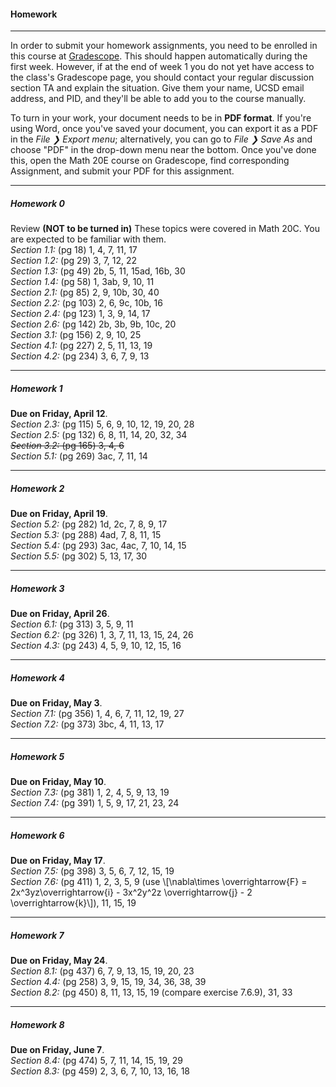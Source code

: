 #### Homework  
---  

In order to submit your homework assignments, you need to be enrolled in this course at [Gradescope](https://www.gradescope.com/courses/45768). This should happen automatically during the first week. However, if at the end of week 1 you do not yet have access to the class's Gradescope page, you should contact your regular discussion section TA and explain the situation. Give them your name, UCSD email address, and PID, and they'll be able to add you to the course manually.

To turn in your work, your document needs to be in **PDF format**. If you're using Word, once you've saved your document, you can export it as a PDF in the *File ❯ Export menu*; alternatively, you can go to *File ❯ Save As* and choose "PDF" in the drop-down menu near the bottom. Once you've done this, open the Math 20E course on Gradescope, find corresponding Assignment, and submit your PDF for this assignment.


---  
##### <a name="hmwk0"></a>Homework 0  

Review **(NOT to be turned in)** These topics were covered in Math 20C. You are expected to be familiar with them.  
*Section 1.1:* (pg 18) 1, 4, 7, 11, 17  
*Section 1.2:* (pg 29) 3, 7, 12, 22  
*Section 1.3:* (pg 49) 2b, 5, 11, 15ad, 16b, 30  
*Section 1.4:* (pg 58) 1, 3ab, 9, 10, 11  
*Section 2.1:* (pg 85) 2, 9, 10b, 30, 40  
*Section 2.2:* (pg 103) 2, 6, 9c, 10b, 16  
*Section 2.4:* (pg 123) 1, 3, 9, 14, 17  
*Section 2.6:* (pg 142) 2b, 3b, 9b, 10c, 20  
*Section 3.1:* (pg 156) 2, 9, 10, 25  
*Section 4.1:* (pg 227) 2, 5, 11, 13, 19  
*Section 4.2:* (pg 234) 3, 6, 7, 9, 13  

---  

##### <a name="hmwk1"></a>Homework 1

**Due on Friday, April 12**.  
*Section 2.3:*  (pg 115)  5, 6, 9, 10, 12, 19, 20, 28  
*Section 2.5:*  (pg 132)  6, 8, 11, 14, 20, 32, 34  
~~*Section 3.2:*  (pg 165)  3, 4, 6~~  
*Section 5.1:*  (pg 269)  3ac, 7, 11, 14  

---  

##### <a name="hmwk2"></a>Homework 2  

**Due on Friday, April 19**.  
*Section 5.2:*  (pg 282)  1d, 2c, 7, 8, 9, 17  
*Section 5.3:*  (pg 288)  4ad, 7, 8, 11, 15  
*Section 5.4:*  (pg 293)  3ac, 4ac, 7, 10, 14, 15  
*Section 5.5:*  (pg 302)  5, 13, 17, 30  

---  

##### <a name="hmwk3"></a>Homework 3  

**Due on Friday, April 26**.  
*Section 6.1:*  (pg 313)  3, 5, 9, 11  
*Section 6.2:*  (pg 326)  1, 3, 7, 11, 13, 15, 24, 26  
*Section 4.3:*  (pg 243)  4, 5, 9, 10, 12, 15, 16  

---  

##### <a name="hmwk4"></a>Homework 4  

**Due on Friday, May 3**.  
*Section 7.1:*  (pg 356)  1, 4, 6, 7, 11, 12, 19, 27  
*Section 7.2:*  (pg 373)  3bc, 4, 11, 13, 17  

---  

##### <a name="hmwk5"></a>Homework 5

**Due on Friday, May 10**.  
*Section 7.3:*  (pg 381)  1, 2, 4, 5, 9, 13, 19  
*Section 7.4:*  (pg 391)  1, 5, 9, 17, 21, 23, 24  

---  

##### <a name="hmwk6"></a>Homework 6  

**Due on Friday, May 17**.  
*Section 7.5:*  (pg 398)  3, 5, 6, 7, 12, 15, 19  
*Section 7.6:*  (pg 411)  1, 2, 3, 5, 9 (use \\[\nabla\times \overrightarrow{F} = 2x^3yz\overrightarrow{i} - 3x^2y^2z \overrightarrow{j} - 2 \overrightarrow{k}\\]), 11, 15, 19  


---  
##### <a name="hmwk7"></a>Homework 7  

**Due on Friday, May 24**.  
*Section 8.1:*  (pg 437)  6, 7, 9, 13, 15, 19, 20, 23  
*Section 4.4:*  (pg 258)  3, 9, 15, 19, 34, 36, 38, 39  
*Section 8.2:*  (pg 450)  8, 11, 13, 15, 19 (compare exercise 7.6.9), 31, 33  


---

##### <a name="hmwk8"></a>Homework 8  

**Due on Friday, June 7**.  
*Section 8.4:*  (pg 474)  5, 7, 11, 14, 15, 19, 29  
*Section 8.3:*  (pg 459)  2, 3, 6, 7, 10, 13, 16, 18  









